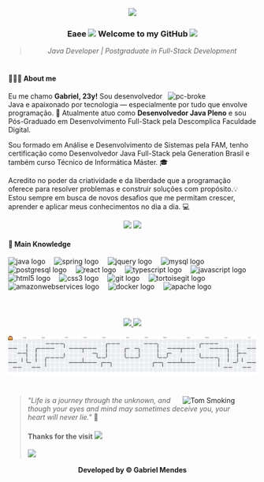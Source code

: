 <div align="center">

  <img src="https://i.imgur.com/ot2rtaS.gif">

### **Eaee <img src="https://raw.githubusercontent.com/kaueMarques/kaueMarques/master/hi.gif" height="25px"> Welcome to my GitHub <img src="https://c.tenor.com/WbDvI1hgS9wAAAAi/lightning-bots-kids-choice-awards.gif" height="25px">**

> <i>Java Developer | Postgraduate in Full-Stack Development</i>

</div>

#

**<h4><p align="left">🧑🏻‍💻 About me </p></h4>**

<img align="right" alt="pc-broke" src="https://media0.giphy.com/media/v1.Y2lkPTc5MGI3NjExZTBleGFybmNvM2lpcmM4dzZ3eHJ3MjlmZHQ4YmQ0bHQ5djI2cnlzeCZlcD10MV9pbnRlcm5hbF9naWZfYnlfaWQmY3Q9Zw/l0Ex73AUevNVVoPw4/giphy.gif" width="180" />

<p>Eu me chamo <b>Gabriel, 23y!</b> Sou desenvolvedor Java e apaixonado por tecnologia — especialmente por tudo que envolve programação. 🚀 Atualmente atuo como <b>Desenvolvedor Java Pleno</b> e sou Pós-Graduado em Desenvolvimento Full-Stack pela Descomplica Faculdade Digital.

Sou formado em Análise e Desenvolvimento de Sistemas pela FAM, tenho certificação como Desenvolvedor Java Full-Stack pela Generation Brasil e também curso Técnico de Informática Máster. 🎓

Acredito no poder da criatividade e da liberdade que a programação oferece para resolver problemas e construir soluções com propósito.💡 Estou sempre em busca de novos desafios que me permitam crescer, aprender e aplicar meus conhecimentos no dia a dia. 💻</p>

<div align = "center">

<a href = "mailto:biell.mendes8@gmail.com"><img src="https://img.shields.io/badge/-Gmail-%23333?style=for-the-badge&logo=gmail&logoColor=white" target="_blank"></a>
<a href = "https://www.linkedin.com/in/biellms/" target="_blank"><img src="https://img.shields.io/badge/-LinkedIn-%230077B5?style=for-the-badge&logo=linkedin&logoColor=white" target="_blank"></a>
  
</div>

**<h4><p align="left"> 🧠 Main Knowledge </p></h4>**
  
<div style="display: inline_block" align = "left">
  
  <img src="https://cdn.jsdelivr.net/gh/devicons/devicon/icons/java/java-original.svg" height="28" alt="java logo"  />
  <img width="10" />
  <img src="https://cdn.jsdelivr.net/gh/devicons/devicon/icons/spring/spring-original.svg" height="28" alt="spring logo"  />
  <img width="10" />
  <img src="https://cdn.jsdelivr.net/gh/devicons/devicon/icons/jquery/jquery-original.svg" height="28" alt="jquery logo"  />
  <img width="10" />
  <img src="https://cdn.jsdelivr.net/gh/devicons/devicon/icons/mysql/mysql-original.svg" height="28" alt="mysql logo"  />
  <img width="10" />
  <img src="https://cdn.jsdelivr.net/gh/devicons/devicon/icons/postgresql/postgresql-original.svg" height="28" alt="postgresql logo"  />
  <img width="10" />
  <img src="https://cdn.jsdelivr.net/gh/devicons/devicon/icons/react/react-original.svg" height="28" alt="react logo"  />
  <img width="10" />
  <img src="https://cdn.jsdelivr.net/gh/devicons/devicon/icons/typescript/typescript-original.svg" height="28" alt="typescript logo"  />
  <img width="10" />
  <img src="https://cdn.jsdelivr.net/gh/devicons/devicon/icons/javascript/javascript-original.svg" height="28" alt="javascript logo"  />
  <img width="10" />
  <img src="https://cdn.jsdelivr.net/gh/devicons/devicon/icons/html5/html5-original.svg" height="28" alt="html5 logo"  />
  <img width="10" />
  <img src="https://cdn.jsdelivr.net/gh/devicons/devicon/icons/css3/css3-original.svg" height="28" alt="css3 logo"  />
  <img width="10" />
  <img src="https://cdn.jsdelivr.net/gh/devicons/devicon/icons/git/git-original.svg" height="28" alt="git logo"  />
  <img width="10" />
  <img src="https://cdn.jsdelivr.net/gh/devicons/devicon/icons/tortoisegit/tortoisegit-original.svg" height="28" alt="tortoisegit logo"  />
  <img width="10" />
  <img src="https://cdn.jsdelivr.net/gh/devicons/devicon/icons/amazonwebservices/amazonwebservices-line-wordmark.svg" height="28" alt="amazonwebservices logo" />
  <img width="10" />
  <img src="https://cdn.jsdelivr.net/gh/devicons/devicon/icons/docker/docker-original.svg" height="28" alt="docker logo" />
  <img width="10" />
  <img src="https://cdn.jsdelivr.net/gh/devicons/devicon/icons/apache/apache-original.svg" height="28" alt="apache logo"  />
 

</div>

<br>

#

<div align = "center">

  <a href="https://github.com/Biellms">

  <img height="160em" src="https://github-readme-stats.vercel.app/api?username=Biellms&show_icons=true&theme=nord&include_all_commits=true&count_private=false"/>
    
  <img height="160em" src="https://github-readme-stats.vercel.app/api/top-langs/?username=Biellms&layout=compact&langs_count=6&theme=nord"/>

  </a>

</div>

<br>

  <picture>
    <source media="(prefers-color-scheme: dark)" srcset="https://raw.githubusercontent.com/biellms/biellms/output/pacman-contribution-graph-dark.svg">
    <source media="(prefers-color-scheme: light)" srcset="https://raw.githubusercontent.com/biellms/biellms/output/pacman-contribution-graph.svg">
    <img alt="pacman contribution graph" src="https://raw.githubusercontent.com/biellms/biellms/output/pacman-contribution-graph.svg">
  </picture>
  
<br>

#

<img align="right" src="https://i.pinimg.com/736x/d4/df/50/d4df5074d6c32cd5554dcbfed8bffb50.jpg" width="150" alt="Tom Smoking" />

> _"Life is a journey through the unknown, and though your eyes and mind may sometimes deceive you, your heart will never lie."_ 🤍
> **<h4>Thanks for the visit <img src="https://raw.githubusercontent.com/kaueMarques/kaueMarques/master/hi.gif" height="15px"> </h4>** <img src="https://profile-counter.glitch.me/Biellms/count.svg" height="19px"/>

<div align="center">

**Developed by © Gabriel Mendes**

</div>
